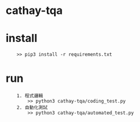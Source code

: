 # cathay-tqa

# install
```
    >> pip3 install -r requirements.txt  
```

# run
```
    1. 程式邏輯
        >> python3 cathay-tqa/coding_test.py
    2. 自動化測試
        >> python3 cathay-tqa/automated_test.py
```